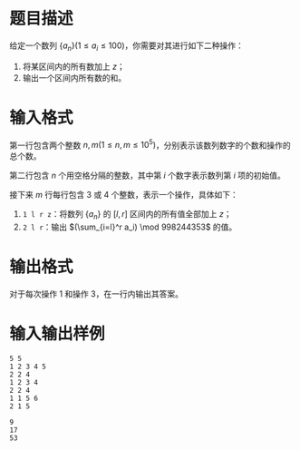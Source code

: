 # 题目描述

给定一个数列 $\{a_n \}(1 \leq a_i \leq 100)$，你需要对其进行如下二种操作：

1. 将某区间内的所有数加上 $z$；
2. 输出一个区间内所有数的和。

# 输入格式

第一行包含两个整数 $n, m(1 \leq n,m \leq {10}^5)$，分别表示该数列数字的个数和操作的总个数。

第二行包含 $n$ 个用空格分隔的整数，其中第 $i$ 个数字表示数列第 $i$ 项的初始值。

接下来 $m$ 行每行包含 $3$ 或 $4$ 个整数，表示一个操作，具体如下：

1. `1 l r z`：将数列 $\{a_n \}$ 的 $[l,r]$ 区间内的所有值全部加上 $z$；
2. `2 l r`：输出 $(\sum_{i=l}^r a_i) \mod 998244353$ 的值。

# 输出格式

对于每次操作 1 和操作 3，在一行内输出其答案。

# 输入输出样例

```input1
5 5
1 2 3 4 5
2 2 4
1 2 3 4
2 2 4
1 1 5 6
2 1 5
```

```output1
9
17
53
```
